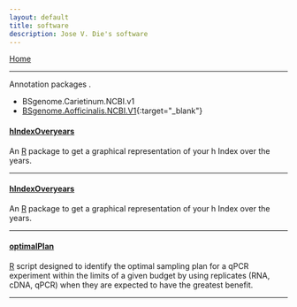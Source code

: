 ```yaml
---
layout: default
title: software
description: Jose V. Die's software
---
```

[Home](../index.html)
  
    
    
---
Annotation packages . 

  * BSgenome.Carietinum.NCBI.v1
  * [BSgenome.Aofficinalis.NCBI.V1](https://bioconductor.org/packages/devel/data/annotation/html/BSgenome.Aofficinalis.NCBI.V1.html){:target="_blank"}
#### <a name="hindex"></a>[hIndexOveryears](https://github.com/jdieramon/hIndex/blob/master/tutorial.md)  

An [R](http://www.r-project.org/) package to get a graphical representation of your h Index over the years.  


---

#### <a name="hindex"></a>[hIndexOveryears](https://github.com/jdieramon/hIndex/blob/master/tutorial.md)  

An [R](http://www.r-project.org/) package to get a graphical representation of your h Index over the years.  


---

#### <a name="optimal"></a>[optimalPlan](https://github.com/jdieramon/BlueberryProject/blob/master/Optimal%20Plan/optimal_Plan.md)  

[R](http://www.r-project.org/) script designed to identify the optimal sampling plan for a qPCR experiment within the limits of a given budget by using replicates (RNA, cDNA, qPCR)  when they are expected to have the greatest benefit.  
  
---
